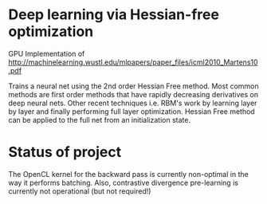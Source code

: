 # Deep learning via Hessian-free optimization

GPU Implementation of http://machinelearning.wustl.edu/mlpapers/paper_files/icml2010_Martens10.pdf

Trains a neural net using the 2nd order Hessian Free method. Most common methods 
are first order methods that have rapidly decreasing derivatives on deep neural nets.
Other recent techniques i.e. RBM's work by learning layer by layer and finally 
performing full layer optimization. Hessian Free method can be applied to the full
net from an initialization state.

# Status of project

The OpenCL kernel for the backward pass is currently non-optimal in the way it performs
batching. Also, contrastive divergence pre-learning is currently not operational
(but not required!)